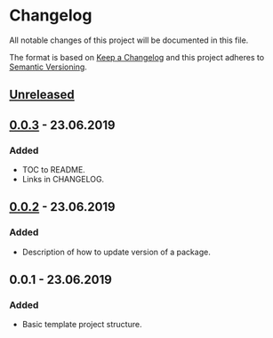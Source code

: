 # Changelog

All notable changes of this project will be documented in this file.

The format is based on [Keep a Changelog]
and this project adheres to [Semantic Versioning].

## [Unreleased]

## [0.0.3] - 23.06.2019

### Added

- TOC to README.
- Links in CHANGELOG.

## [0.0.2] - 23.06.2019

### Added

- Description of how to update version of a package.

## 0.0.1 - 23.06.2019

### Added

- Basic template project structure.

[Unreleased]: https://github.com/pxl-th/python-package-template/compare/v0.0.1...HEAD
[0.0.3]: https://github.com/pxl-th/python-package-template/compare/v0.0.2...v0.0.3
[0.0.2]: https://github.com/pxl-th/python-package-template/compare/v0.0.1...v0.0.2

[Keep a Changelog]: http://keepachangelog.com/en/1.0.0
[Semantic Versioning]: http://semver.org/spec/v2.0.0.html
